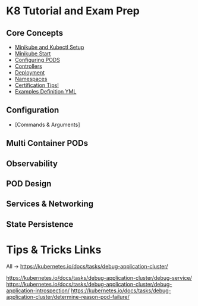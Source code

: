 # K8 Tutorial and Exam Prep

## Core Concepts

* [Minikube and Kubectl Setup](https://github.com/vlolla/kubernetes/blob/master/notes/coreconcepts/minikube-kubectl-setup.md)
* [Minikube Start](https://github.com/vlolla/kubernetes/blob/master/notes/coreconcepts/minikube-start.md)
* [Configuring PODS](https://github.com/vlolla/kubernetes/blob/master/notes/coreconcepts/cofiguringpods.md)
* [Controllers](https://github.com/vlolla/kubernetes/blob/master/notes/coreconcepts/controllers.md)
* [Deployment](https://github.com/vlolla/kubernetes/blob/master/notes/coreconcepts/deployment.md)
* [Namespaces](https://github.com/vlolla/kubernetes/blob/master/notes/coreconcepts/namespaces.md)
* [Certification Tips!](https://github.com/vlolla/kubernetes/blob/master/notes/CertificationTips.md)
* [Examples Definition YML](https://github.com/vlolla/kubernetes/tree/master/examples)

## Configuration

* [Commands & Arguments]

## Multi Container PODs

## Observability

## POD Design

## Services & Networking

## State Persistence

## 

# Tips & Tricks Links

All -> https://kubernetes.io/docs/tasks/debug-application-cluster/

https://kubernetes.io/docs/tasks/debug-application-cluster/debug-service/
https://kubernetes.io/docs/tasks/debug-application-cluster/debug-application-introspection/
https://kubernetes.io/docs/tasks/debug-application-cluster/determine-reason-pod-failure/

